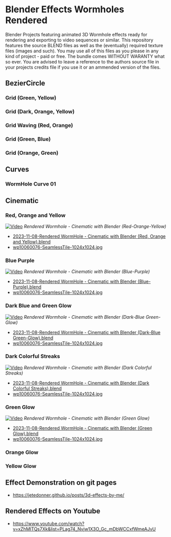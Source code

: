 # Blender Effects Wormholes Rendered
 Blender Projects featuring animated 3D Wormhole effects ready for rendering and exporting to video sequences or similar. This repository features the source BLEND files as well as the (eventually) required texture files (images and such). You may use all of this files as you please in any kind of project - paid or free. The bundle comes WITHOUT WARANTY what so ever. You are advised to leave a reference to the authors source file in your projects credits file if you use it or an ammended version of the files.

## BezierCircle
### Grid (Green, Yellow)
### Grid (Dark, Orange, Yellow)
### Grid Waving (Red, Orange)
### Grid (Green, Blue)
### Grid (Orange, Green)

## Curves
### WormHole Curve 01

## Cinematic
### Red, Orange and Yellow
[![Video](https://img.youtube.com/vi/DoOF8QHW_M0/maxresdefault.jpg)](https://www.youtube.com/watch?v=DoOF8QHW_M0)
_Rendered Wormhole - Cinematic with Blender (Red-Orange-Yellow)_
- [2023-11-08-Rendered WormHole - Cinematic with Blender (Red, Orange and Yellow).blend](Cinematic/blendfiles/2023-11-08-Rendered%20WormHole%20-%20Cinematic%20with%20Blender%20(Red%2C%20Orange%20and%20Yellow).blend)
- [wp10060076-SeamlessTile-1024x1024.jpg](Cinematic/textures/wp10060076-SeamlessTile-1024x1024.jpg)

### Blue Purple
[![Video](https://img.youtube.com/vi/wGnBSSlITzc/maxresdefault.jpg)](https://www.youtube.com/watch?v=wGnBSSlITzc)
_Rendered Wormhole - Cinematic with Blender (Blue-Purple)_
- [2023-11-08-Rendered WormHole - Cinematic with Blender (Blue-Purple).blend](Cinematic/blendfiles/2023-11-08-Rendered%20Wormhole%20-%20Cinematic%20with%20Blender%20(Blue-Purple).blend)
- [wp10060076-SeamlessTile-1024x1024.jpg](Cinematic/textures/wp10060076-SeamlessTile-1024x1024.jpg)

### Dark Blue and Green Glow
[![Video](https://img.youtube.com/vi/-Hd2wKeAhVU/maxresdefault.jpg)](https://www.youtube.com/watch?v=-Hd2wKeAhVU)
_Rendered Wormhole - Cinematic with Blender (Dark-Blue Green-Glow)_
- [2023-11-08-Rendered WormHole - Cinematic with Blender (Dark-Blue Green-Glow).blend](Cinematic/blendfiles/2023-11-08-Rendered%20Wormhole%20-%20Cinematic%20with%20Blender%20(Dark-Blue%20Green-Glow).blend)
- [wp10060076-SeamlessTile-1024x1024.jpg](Cinematic/textures/wp10060076-SeamlessTile-1024x1024.jpg)

### Dark Colorful Streaks
[![Video](https://img.youtube.com/vi/ZwpbmxmYQto/maxresdefault.jpg)](https://www.youtube.com/watch?v=ZwpbmxmYQto)
_Rendered Wormhole - Cinematic with Blender (Dark Colorful Streaks)_
- [2023-11-08-Rendered WormHole - Cinematic with Blender (Dark Colorful Streaks).blend](Cinematic/blendfiles/2023-11-08-Rendered%20Wormhole%20-%20Cinematic%20with%20Blender%20(Dark%20Colorful%20Streaks).blend)
- [wp10060076-SeamlessTile-1024x1024.jpg](Cinematic/textures/wp10060076-SeamlessTile-1024x1024.jpg)

### Green Glow
[![Video](https://img.youtube.com/vi/o578vsHKbfg/maxresdefault.jpg)](https://www.youtube.com/watch?v=o578vsHKbfg)
_Rendered Wormhole - Cinematic with Blender (Green Glow)_
- [2023-11-08-Rendered WormHole - Cinematic with Blender (Green Glow).blend](Cinematic/blendfiles/2023-11-08-Rendered%20Wormhole%20-%20Cinematic%20with%20Blender%20(Green%20Glow).blend)
- [wp10060076-SeamlessTile-1024x1024.jpg](Cinematic/textures/wp10060076-SeamlessTile-1024x1024.jpg)

### Orange Glow
### Yellow Glow

## Effect Demonstration on git pages
- https://jetedonner.github.io/posts/3d-effects-by-me/

## Rendered Effects on Youtube
- https://www.youtube.com/watch?v=xZhMITQs7Xk&list=PLag74_Nvjw1X3O_Gc_mDbWCCxfWmeAJvU